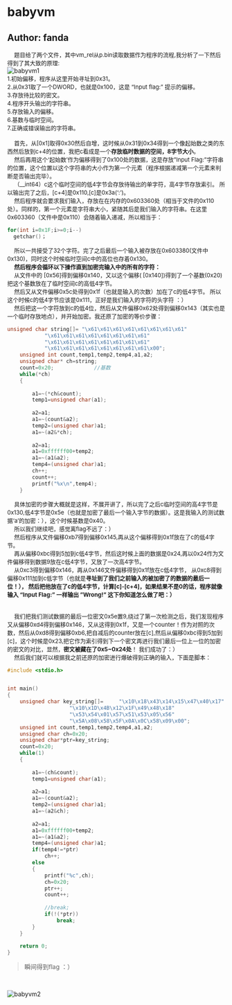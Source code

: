 # babyvm
## Author: fanda
&nbsp;&nbsp;&nbsp;&nbsp;<font size=2>题目给了两个文件，其中vm_rel从p.bin读取数据作为程序的流程,我分析了一下然后得到了其大致的原理:</font>
</br>
![babyvm1](https://github.com/fangdada/ctf/blob/master/screenshot/babyvm1.png)  
<font size=2>
1.初始偏移，程序从这里开始寻址到0x31。</br>
2.从0x31取了一个DWORD，也就是0x100，这是 “Input flag:” 提示的偏移。</br>
3.存放待比较的密文。</br>
4.程序开头输出的字符串。</br>
5.存放输入的偏移。</br>
6.基数与临时空间。</br>
7.正确或错误输出的字符串。</br></br></font>
&nbsp;&nbsp;&nbsp;&nbsp;<font size=2>首先，从[0x1]取得0x30然后自增，这时候从0x31到0x34得到一个像起始数之类的东西然后放到c+4的位置，我把c看成是一个**存放临时数据的空间，8字节大小**。</font></br>
&nbsp;&nbsp;&nbsp;&nbsp;<font size=2>然后再用这个‘起始数’作为偏移得到了0x100处的数据，这是存放”Input Flag:”字符串的位置，这个位置以这个字符串的大小作为第一个元素（程序根据递减第一个元素来判断是否输出完毕）。</font></br>
&nbsp;&nbsp;&nbsp;&nbsp;<font size=2>（__int64）c这个临时空间的低4字节会存放待输出的单字符，高4字节存放索引。
所以输出完了之后，[c+4]是0x110,[c]是0x3a(‘:’)。
</font></br>
&nbsp;&nbsp;&nbsp;&nbsp;<font size=2>然后程序就会要求我们输入，存放在在内存的0x603360处（相当于文件的0x110处）。同样的，第一个元素是字符串大小，紧随其后是我们输入的字符串。在这里0x603360（文件中是0x110）会随着输入递减，所以相当于：
</font></br>
```C
for(int i=0x1F;i>=0;i--)
  getchar()；
```
&nbsp;&nbsp;&nbsp;&nbsp;<font size=2>所以一共接受了32个字符。完了之后最后一个输入被存放在0x603380(文件中0x130)，同时这个时候临时空间c中的高位也存着0x130。
</font></br>
&nbsp;&nbsp;&nbsp;&nbsp;<font size=2>**然后程序会循环以下操作直到加密完输入中的所有的字符：**
</font></br>
&nbsp;&nbsp;&nbsp;&nbsp;<font size=2>从文件中的 [0x56]得到偏移0x140，又以这个偏移( [0x140])得到了一个基数(0x20)
把这个基数放在了临时空间c的高低4字节。
</font></br>
&nbsp;&nbsp;&nbsp;&nbsp;<font size=2>然后又从文件偏移0x5c处得到0x1f（也就是输入的次数）加在了c的低4字节。
所以这个时候c的低4字节应该是0x111，正好是我们输入的字符的头字符 ：）
</font></br>
&nbsp;&nbsp;&nbsp;&nbsp;<font size=2>然后把这一个字符放到c的低4位，然后从文件偏移0x62处得到偏移0x143（其实也是一个临时存放地点），并开始加密。我还原了加密的等价步骤：
</font></br>
```C
unsigned char string[]= "\x61\x61\x61\x61\x61\x61\x61\x61"
			"\x61\x61\x61\x61\x61\x61\x61\x61"
			"\x61\x61\x61\x61\x61\x61\x61\x61"
			"\x61\x61\x61\x61\x61\x61\x61\x61\x00";
	unsigned int count,temp1,temp2,temp4,a1,a2;
	unsigned char* ch=string;
	count=0x20;				//基数
	while(*ch)
	{
		
		a1=~(*ch&count);
		temp1=unsigned char(a1);
		
		a2=a1;
		a1=~(count&a2);
		temp2=(unsigned char)a1;
		a1=~(a2&*ch);
		
		a2=a1;
		a1=0xffffff00+temp2;
		a1=~(a1&a2);
		temp4=(unsigned char)a1;
		ch++;
		count++;
		printf("%x\n",temp4);
	}

```
&nbsp;&nbsp;&nbsp;&nbsp;<font size=2>具体加密的步骤大概就是这样，不展开讲了，所以完了之后c临时空间的高4字节是0x130,低4字节是0x5e（也就是加密了最后一个输入字节的数据）。这是我输入的测试数据‘a’的加密：），这个时候基数是0x40。
</font></br>
&nbsp;&nbsp;&nbsp;&nbsp;<font size=2>所以我们继续吧，感觉离flag不远了：）
</font></br>
&nbsp;&nbsp;&nbsp;&nbsp;<font size=2>然后程序从文件偏移0xb7得到偏移0x145,再从这个偏移得到0x1f放在了c的低4字节。
</font></br>
&nbsp;&nbsp;&nbsp;&nbsp;<font size=2>再从偏移0xbc得到5加到c低4字节，然后这时候上面的数据是0x24,再以0x24作为文件偏移得到数据9放在c低4字节，又放了一次高4字节。
</font></br>
&nbsp;&nbsp;&nbsp;&nbsp;<font size=2>从0xc3得到偏移0x146，再从0x146文件偏移得到0x1f放在c低4字节，
从0xc8得到偏移0x111加到c低字节（也就是**寻址到了我们之前输入的被加密了的数据的最后一位！），
然后把他放在了c的低4字节，计算[c]-[c+4]，如果结果不是0的话，程序就像输入 “Input Flag:” 一样输出 ”Wrong!” 这下你知道怎么做了吧：）**
</font></br></br>

&nbsp;&nbsp;&nbsp;&nbsp;<font size=2>我们把我们测试数据的最后一位密文0x5e置9,绕过了第一次检测之后，我们发现程序又从偏移0xd4得到偏移0x146，又从这得到0x1f，又是一个counter！作为对照的次数，然后从0xd8得到偏移0xb6,把自减后的counter放在[c],然后从偏移0xbc得到5加到[c]，这个时候是0x23,把它作为索引得到下一个密文再进行我们最后一位上一位的加密的密文的对比，显然，**密文被藏在了0x5~0x24处**！ 我们成功了：）
</font></br>
&nbsp;&nbsp;&nbsp;&nbsp;<font size=2>然后我们就可以根据我之前还原的加密进行爆破得到正确的输入，下面是脚本：
</font></br>

```C
#include <stdio.h>


int main()
{
	unsigned char key_string[]= 	"\x10\x18\x43\x14\x15\x47\x40\x17"
					"\x10\x1D\x4B\x12\x1F\x49\x48\x18"
					"\x53\x54\x01\x57\x51\x53\x05\x56"
					"\x5A\x08\x58\x5F\x0A\x0C\x58\x09\x00";
	unsigned int count,temp1,temp2,temp4,a1,a2;
	unsigned char ch=0x20;
	unsigned char*ptr=key_string;
	count=0x20;
	while(1)
	{
		
		a1=~(ch&count);
		temp1=unsigned char(a1);
		
		a2=a1;
		a1=~(count&a2);
		temp2=(unsigned char)a1;
		a1=~(a2&ch);
		
		a2=a1;
		a1=0xffffff00+temp2;
		a1=~(a1&a2);
		temp4=(unsigned char)a1;
		if(temp4!=*ptr)
			ch++;
		else
		{
			printf("%c",ch);
			ch=0x20;
			ptr++;
			count++;
			
			//break;
			if(!(*ptr))
				break;
		}
	}
	
	return 0;
}

```
>瞬间得到flag ：）
</br>

![babyvm2](https://github.com/fangdada/ctf/blob/master/screenshot/babyvm2.png)

